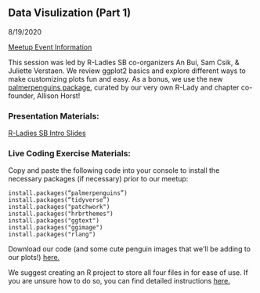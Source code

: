 Data Visulization (Part 1)
---

8/19/2020

[Meetup Event Information](https://www.meetup.com/rladies-santa-barbara/events/272478115/)

This session was led by R-Ladies SB co-organizers An Bui, Sam Csik, & Juliette Verstaen. We review ggplot2 basics and explore different ways to make customizing plots fun and easy. As a bonus, we use the new [palmerpenguins package](https://github.com/allisonhorst/palmerpenguins), curated by our very own R-Lady and chapter co-founder, Allison Horst!

### Presentation Materials:

[R-Ladies SB Intro Slides](https://docs.google.com/presentation/d/18eWOBIff-WPrhYQIZyqNAiOXjcU24z_FEb61a0DQ8cE/edit#slide=id.g6fb4f93a3e_1_0)

### Live Coding Exercise Materials:

Copy and paste the following code into your console to install the necessary packages (if necessary) prior to our meetup:

    install.packages(“palmerpenguins”)
    install.packages(“tidyverse”)
    install.packages("patchwork")
    install.packages("hrbrthemes")
    install.packages("ggtext")
    install.packages("ggimage")
    install.packages("rlang")

Download our code (and some cute penguin images that we'll be adding to our plots!) [here.](https://drive.google.com/drive/folders/17mX2I990VXzM806dQtwuAyTEwnMEkUlO?usp=sharing)

We suggest creating an R project to store all four files in for ease of use. If you are unsure how to do so, you can find detailed instructions [here.](https://drive.google.com/file/d/1HAvvoKrX8Ehm_NCipkij0OqUQgWIAdCR/view?usp=sharing)
